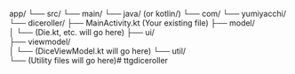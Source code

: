 app/
└── src/
└── main/
└── java/  (or kotlin/)
└── com/
└── yumiyacchi/
└── diceroller/
├── MainActivity.kt  (Your existing file)
├── model/           
│   └── (Die.kt, etc. will go here)
├── ui/              
├── viewmodel/       
│   └── (DiceViewModel.kt will go here)
└── util/           
└── (Utility files will go here)# ttgdiceroller
